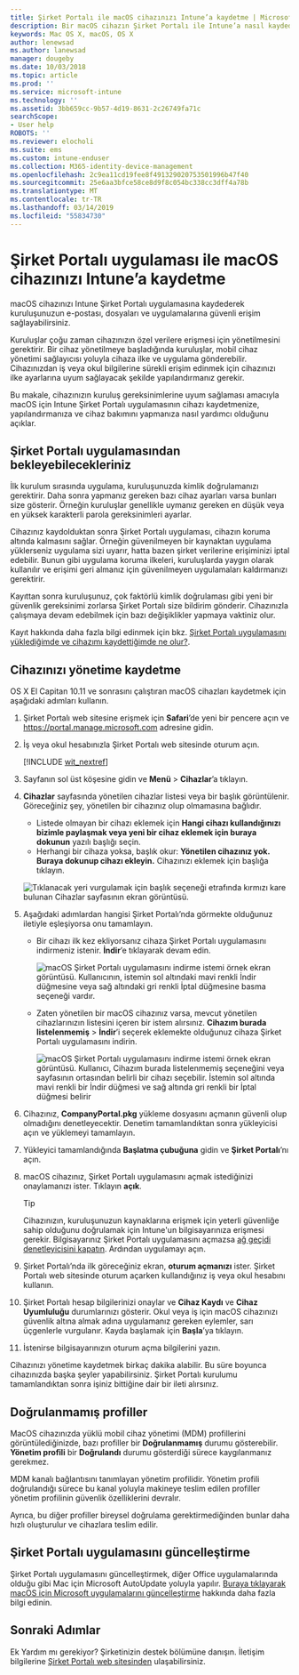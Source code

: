 ```yaml
---
title: Şirket Portalı ile macOS cihazınızı Intune’a kaydetme | Microsoft Docs
description: Bir macOS cihazın Şirket Portalı ile Intune’a nasıl kaydedildiği açıklanır
keywords: Mac OS X, macOS, OS X
author: lenewsad
ms.author: lanewsad
manager: dougeby
ms.date: 10/03/2018
ms.topic: article
ms.prod: ''
ms.service: microsoft-intune
ms.technology: ''
ms.assetid: 3bb659cc-9b57-4d19-8631-2c26749fa71c
searchScope:
- User help
ROBOTS: ''
ms.reviewer: elocholi
ms.suite: ems
ms.custom: intune-enduser
ms.collection: M365-identity-device-management
ms.openlocfilehash: 2c9ea11cd19fee8f491329020753501996b47f40
ms.sourcegitcommit: 25e6aa3bfce58ce8d9f8c054bc338cc3dff4a78b
ms.translationtype: MT
ms.contentlocale: tr-TR
ms.lasthandoff: 03/14/2019
ms.locfileid: "55834730"
---
```

# <a name="enroll-your-macos-device-in-intune-with-the-company-portal-app"></a>Şirket Portalı uygulaması ile macOS cihazınızı Intune’a kaydetme

macOS cihazınızı Intune Şirket Portalı uygulamasına kaydederek kuruluşunuzun e-postası, dosyaları ve uygulamalarına güvenli erişim sağlayabilirsiniz.

Kuruluşlar çoğu zaman cihazınızın özel verilere erişmesi için yönetilmesini gerektirir. Bir cihaz yönetilmeye başladığında kuruluşlar, mobil cihaz yönetimi sağlayıcısı yoluyla cihaza ilke ve uygulama gönderebilir. Cihazınızdan iş veya okul bilgilerine sürekli erişim edinmek için cihazınızı ilke ayarlarına uyum sağlayacak şekilde yapılandırmanız gerekir.  

Bu makale, cihazınızın kuruluş gereksinimlerine uyum sağlaması amacıyla macOS için Intune Şirket Portalı uygulamasının cihazı kaydetmenize, yapılandırmanıza ve cihaz bakımını yapmanıza nasıl yardımcı olduğunu açıklar.

## <a name="what-to-expect-from-the-company-portal-app"></a>Şirket Portalı uygulamasından bekleyebilecekleriniz

İlk kurulum sırasında uygulama, kuruluşunuzda kimlik doğrulamanızı gerektirir. Daha sonra yapmanız gereken bazı cihaz ayarları varsa bunları size gösterir. Örneğin kuruluşlar genellikle uymanız gereken en düşük veya en yüksek karakterli parola gereksinimleri ayarlar.    

Cihazınız kaydolduktan sonra Şirket Portalı uygulaması, cihazın koruma altında kalmasını sağlar. Örneğin güvenilmeyen bir kaynaktan uygulama yüklerseniz uygulama sizi uyarır, hatta bazen şirket verilerine erişiminizi iptal edebilir. Bunun gibi uygulama koruma ilkeleri, kuruluşlarda yaygın olarak kullanılır ve erişimi geri almanız için güvenilmeyen uygulamaları kaldırmanızı gerektirir.

Kayıttan sonra kuruluşunuz, çok faktörlü kimlik doğrulaması gibi yeni bir güvenlik gereksinimi zorlarsa Şirket Portalı size bildirim gönderir. Cihazınızla çalışmaya devam edebilmek için bazı değişiklikler yapmaya vaktiniz olur.  

Kayıt hakkında daha fazla bilgi edinmek için bkz. [Şirket Portalı uygulamasını yüklediğimde ve cihazımı kaydettiğimde ne olur?](what-happens-if-you-install-the-Company-Portal-app-and-enroll-your-device-in-intune-macos.md).  

## <a name="get-your-device-managed"></a>Cihazınızı yönetime kaydetme  
OS X El Capitan 10.11 ve sonrasını çalıştıran macOS cihazları kaydetmek için aşağıdaki adımları kullanın.   


1. Şirket Portalı web sitesine erişmek için __Safari__’de yeni bir pencere açın ve https://portal.manage.microsoft.com adresine gidin.  

2. İş veya okul hesabınızla Şirket Portalı web sitesinde oturum açın.

   [!INCLUDE [wit_nextref](includes/end-user-password-guidance.md)]


3. Sayfanın sol üst köşesine gidin ve **Menü** > **Cihazlar**’a tıklayın.  

4. __Cihazlar__ sayfasında yönetilen cihazlar listesi veya bir başlık görüntülenir. Göreceğiniz şey, yönetilen bir cihazınız olup olmamasına bağlıdır. 
    * Listede olmayan bir cihazı eklemek için **Hangi cihazı kullandığınızı bizimle paylaşmak veya yeni bir cihaz eklemek için buraya dokunun** yazılı başlığı seçin.
    * Herhangi bir cihaza yoksa, başlık okur: **Yönetilen cihazınız yok. Buraya dokunup cihazı ekleyin.** Cihazınızı eklemek için başlığa tıklayın.  

     ![Tıklanacak yeri vurgulamak için başlık seçeneği etrafında kırmızı kare bulunan Cihazlar sayfasının ekran görüntüsü.](./media/CP-enroll-MACOS-1808.png)  
5.  Aşağıdaki adımlardan hangisi Şirket Portalı’nda görmekte olduğunuz iletiyle eşleşiyorsa onu tamamlayın.  
    * Bir cihazı ilk kez ekliyorsanız cihaza Şirket Portalı uygulamasını indirmeniz istenir. **İndir**’e tıklayarak devam edin.  

         ![macOS Şirket Portalı uygulamasını indirme istemi örnek ekran görüntüsü. Kullanıcının, istemin sol altındaki mavi renkli İndir düğmesine veya sağ altındaki gri renkli İptal düğmesine basma seçeneği vardır.](./media/CP-enroll-download-macOS-1808.png)  

    * Zaten yönetilen bir macOS cihazınız varsa, mevcut yönetilen cihazlarınızın listesini içeren bir istem alırsınız. **Cihazım burada listelenmemiş** > **İndir**’i seçerek eklemekte olduğunuz cihaza Şirket Portalı uygulamasını indirin.  

         ![macOS Şirket Portalı uygulamasını indirme istemi örnek ekran görüntüsü. Kullanıcı, *Cihazım burada listelenmemiş* seçeneğini veya sayfasının ortasından belirli bir cihazı seçebilir. İstemin sol altında mavi renkli bir İndir düğmesi ve sağ altında gri renkli bir İptal düğmesi belirir](./media/cp-mac-os-device-isnt-here-1808.png)  

6. Cihazınız, **CompanyPortal.pkg** yükleme dosyasını açmanın güvenli olup olmadığını denetleyecektir. Denetim tamamlandıktan sonra yükleyicisi açın ve yüklemeyi tamamlayın.  

7. Yükleyici tamamlandığında **Başlatma çubuğuna** gidin ve **Şirket Portalı**’nı açın.  

8. macOS cihazınız, Şirket Portalı uygulamasını açmak istediğinizi onaylamanızı ister. Tıklayın **açık**.  

   > [!TIP]
   > Cihazınızın, kuruluşunuzun kaynaklarına erişmek için yeterli güvenliğe sahip olduğunu doğrulamak için Intune'un bilgisayarınıza erişmesi gerekir. Bilgisayarınız Şirket Portalı uygulamasını açmazsa [ağ geçidi denetleyicisini kapatın](https://support.apple.com/HT202491). Ardından uygulamayı açın.

9. Şirket Portalı’nda ilk göreceğiniz ekran, **oturum açmanızı** ister. Şirket Portalı web sitesinde oturum açarken kullandığınız iş veya okul hesabını kullanın.

10. Şirket Portalı hesap bilgilerinizi onaylar ve **Cihaz Kaydı** ve **Cihaz Uyumluluğu** durumlarınızı gösterir. Okul veya iş için macOS cihazınızı güvenlik altına almak adına uygulamanız gereken eylemler, sarı üçgenlerle vurgulanır. Kayda başlamak için **Başla**’ya tıklayın. 

11. İstenirse bilgisayarınızın oturum açma bilgilerini yazın.  

Cihazınızı yönetime kaydetmek birkaç dakika alabilir. Bu süre boyunca cihazınızda başka şeyler yapabilirsiniz. Şirket Portalı kurulumu tamamlandıktan sonra işiniz bittiğine dair bir ileti alırsınız.  

## <a name="unverified-profiles"></a>Doğrulanmamış profiller
MacOS cihazınızda yüklü mobil cihaz yönetimi (MDM) profillerini görüntülediğinizde, bazı profiller bir **Doğrulanmamış** durumu gösterebilir. **Yönetim profili** bir **Doğrulandı** durumu gösterdiği sürece kaygılanmanız gerekmez.  

MDM kanalı bağlantısını tanımlayan yönetim profilidir. Yönetim profili doğrulandığı sürece bu kanal yoluyla makineye teslim edilen profiller yönetim profilinin güvenlik özelliklerini devralır.

Ayrıca, bu diğer profiller bireysel doğrulama gerektirmediğinden bunlar daha hızlı oluşturulur ve cihazlara teslim edilir. 

## <a name="updating-the-company-portal-app"></a>Şirket Portalı uygulamasını güncelleştirme

Şirket Portalı uygulamasını güncelleştirmek, diğer Office uygulamalarında olduğu gibi Mac için Microsoft AutoUpdate yoluyla yapılır. [Buraya tıklayarak macOS için Microsoft uygulamalarını güncelleştirme](https://support.office.com/article/Check-for-Office-for-Mac-updates-automatically-bfd1e497-c24d-4754-92ab-910a4074d7c1) hakkında daha fazla bilgi edinin.  

## <a name="next-steps"></a>Sonraki Adımlar  
Ek Yardım mı gerekiyor? Şirketinizin destek bölümüne danışın. İletişim bilgilerine [Şirket Portalı web sitesinden](https://go.microsoft.com/fwlink/?linkid=2010980) ulaşabilirsiniz.  


